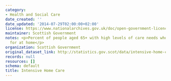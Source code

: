 ```yaml
---
category:
- Health and Social Care
date_created: ''
date_updated: '2014-07-29T02:00:00+02:00'
license: https://www.nationalarchives.gov.uk/doc/open-government-licence/version/3/
maintainer: Scottish Government
notes: <p>Percent of people aged 65+ with high levels of care needs who are cared
  for at home</p>
organization: Scottish Government
original_dataset_link: http://statistics.gov.scot/data/intensive-home-care
records: null
resources: []
schema: default
title: Intensive Home Care
---
```

